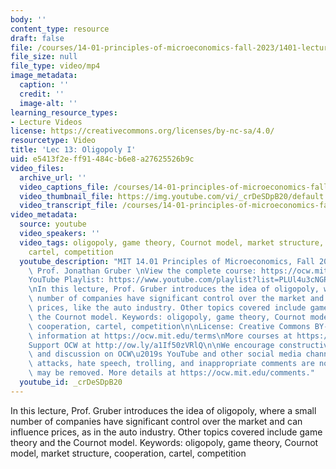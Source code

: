 ```yaml
---
body: ''
content_type: resource
draft: false
file: /courses/14-01-principles-of-microeconomics-fall-2023/1401-lecture13-2023oct23_360p_16_9.mp4
file_size: null
file_type: video/mp4
image_metadata:
  caption: ''
  credit: ''
  image-alt: ''
learning_resource_types:
- Lecture Videos
license: https://creativecommons.org/licenses/by-nc-sa/4.0/
resourcetype: Video
title: 'Lec 13: Oligopoly I'
uid: e5413f2e-ff91-484c-b6e8-a27625526b9c
video_files:
  archive_url: ''
  video_captions_file: /courses/14-01-principles-of-microeconomics-fall-2023/13jVQw-8s1W9AqlGDsTTcAkYLEOk-ZfpW_transcript.webvtt
  video_thumbnail_file: https://img.youtube.com/vi/_crDeSDpB20/default.jpg
  video_transcript_file: /courses/14-01-principles-of-microeconomics-fall-2023/13jVQw-8s1W9AqlGDsTTcAkYLEOk-ZfpW_transcript.pdf
video_metadata:
  source: youtube
  video_speakers: ''
  video_tags: oligopoly, game theory, Cournot model, market structure, cooperation,
    cartel, competition
  youtube_description: "MIT 14.01 Principles of Microeconomics, Fall 2023 \nInstructor:\
    \ Prof. Jonathan Gruber \nView the complete course: https://ocw.mit.edu/14-01F23\n\
    YouTube Playlist: https://www.youtube.com/playlist?list=PLUl4u3cNGP60V7HxLYRaJMbFzP77bzEjb\n\
    \nIn this lecture, Prof. Gruber introduces the idea of oligopoly, where a small\
    \ number of companies have significant control over the market and can influence\
    \ prices, like the auto industry. Other topics covered include game theory and\
    \ the Cournot model. Keywords: oligopoly, game theory, Cournot model, market structure,\
    \ cooperation, cartel, competition\n\nLicense: Creative Commons BY-NC-SA\nMore\
    \ information at https://ocw.mit.edu/terms\nMore courses at https://ocw.mit.edu\n\
    Support OCW at http://ow.ly/a1If50zVRlQ\n\nWe encourage constructive comments\
    \ and discussion on OCW\u2019s YouTube and other social media channels. Personal\
    \ attacks, hate speech, trolling, and inappropriate comments are not allowed and\
    \ may be removed. More details at https://ocw.mit.edu/comments."
  youtube_id: _crDeSDpB20
---
```

In this lecture, Prof. Gruber introduces the idea of oligopoly, where a small number of companies have significant control over the market and can influence prices, as in the auto industry. Other topics covered include game theory and the Cournot model. Keywords: oligopoly, game theory, Cournot model, market structure, cooperation, cartel, competition